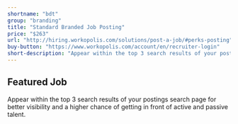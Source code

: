 ```yaml
---
shortname: "bdt"
group: "branding"
title: "Standard Branded Job Posting"
price: "$263"
url: "http://hiring.workopolis.com/solutions/post-a-job/#perks-posting"
buy-button: "https://www.workopolis.com/account/en/recruiter-login"
short-description: "Appear within the top 3 search results of your postings search page for better visibility and a higher chance of getting in front of active and passive talent."
---
```


## Featured Job

Appear within the top 3 search results of your postings search page for better visibility and a higher chance of getting in front of active and passive talent.
